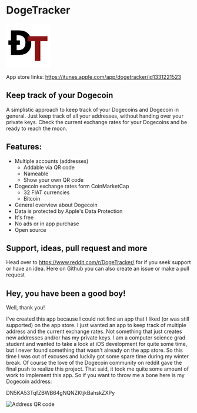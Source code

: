 #  DogeTracker
![DogeTracker Logo](./DogeTracker/Assets.xcassets/AppIcon.appiconset/Icon-60@2x.png)

App store links: https://itunes.apple.com/app/dogetracker/id1331221523

## Keep track of your Dogecoin

A simplistic approach to keep track of your Dogecoins and Dogecoin in general. Just keep track of all your addresses, without handing over your private keys. Check the current exchange rates for your Dogecoins and be ready to reach the moon.

## Features:

* Multiple accounts (addresses)
    + Addable via QR code
    + Nameable
    + Show your own QR code
* Dogecoin exchange rates form CoinMarketCap
    + 32 FIAT currencies
    + Bitcoin
* General overview about Dogecoin
* Data is protected by Apple's Data Protection
* It's free
* No ads or in app purchase
* Open source

## Support, ideas, pull request and more

Head over to https://www.reddit.com/r/DogeTracker/ for if you seek support or have an idea. Here on Github you can also create an issue or make a pull request

## Hey, you have been a good boy!

Well, thank you! 

I've created this app because I could not find an app that I liked (or was still supported) on the app store. I just wanted an app to keep track of multiple address and the current exchange rates. Not something that just creates new addresses and/or has my private keys. I am a computer science grad student and wanted to take a look at iOS development for quite some time, but I never found something that wasn't already on the app store. So this time I was out of excuses and luckily got some spare time during my winter break. Of course the love of the Dogecoin community on reddit gave the final push to realize this project. That said, it took me quite some amount of work to implement this app. So if you want to throw me a bone here is my Dogecoin address:

DN5KA53TqfZBWB64gNQNZKtjkBahskZXPy

![Address QR code](https://dogechain.info/api/v1/address/qrcode/DN5KA53TqfZBWB64gNQNZKtjkBahskZXPy)

